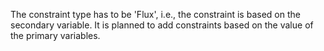 The constraint type has to be 'Flux', i.e., the constraint is based on the
secondary variable. It is planned to add constraints based on the value of the
primary variables.
